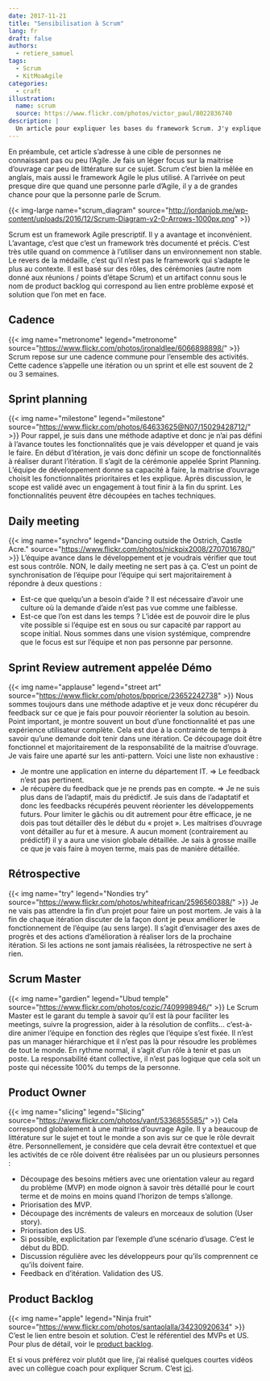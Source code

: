 ```yaml
---
date: 2017-11-21
title: "Sensibilisation à Scrum"
lang: fr
draft: false
authors:
  - retiere_samuel
tags:
  - Scrum
  - KitMoaAgile
categories:
  - craft
illustration:
  name: scrum
  source: https://www.flickr.com/photos/victor_paul/8022836740
description: |
  Un article pour expliquer les bases du framework Scrum. J'y explique ce qui change dans la gestion des exigences pour aller vers une approche produit
---
```


En préambule, cet article s’adresse à une cible de personnes ne connaissant pas ou peu l’Agile. Je fais un léger focus sur la maitrise d’ouvrage car peu de littérature sur ce sujet. Scrum c’est bien la mêlée en anglais, mais aussi le framework Agile le plus utilisé. A l’arrivée on peut presque dire que quand une personne parle d’Agile, il y a de grandes chance pour que la personne parle de Scrum.

{{< img-large name="scrum_diagram" source="http://jordanjob.me/wp-content/uploads/2016/12/Scrum-Diagram-v2-0-Arrows-1000px.png" >}}

Scrum est un framework Agile prescriptif. Il y a avantage et inconvénient. L’avantage, c’est que c’est un framework très documenté et précis. C’est très utile quand on commence à l’utiliser dans un environnement non stable. Le revers de la médaille, c’est qu’il n’est pas le framework qui s’adapte le plus au contexte. Il est basé sur des rôles, des cérémonies (autre nom donné aux réunions / points d’étape Scrum) et un artifact connu sous le nom de product backlog qui correspond au lien entre problème exposé et solution que l’on met en face.

## Cadence
{{< img name="metronome" legend="metronome" source="https://www.flickr.com/photos/jronaldlee/6066898898/" >}}
Scrum repose sur une cadence commune pour l’ensemble des activités. Cette cadence s’appelle une itération ou un sprint et elle est souvent de 2 ou 3 semaines.

## Sprint planning
{{< img name="milestone" legend="milestone" source="https://www.flickr.com/photos/64633625@N07/15029428712/" >}}
Pour rappel, je suis dans une méthode adaptive et donc je n’ai pas défini à l’avance toutes les fonctionnalités que je vais développer et quand je vais le faire. En début d’itération, je vais donc définir un scope de fonctionnalités à réaliser durant l’itération. Il s’agit de la cérémonie appelée Sprint Planning. L’équipe de développement donne sa capacité à faire, la maitrise d’ouvrage choisit les fonctionnalités prioritaires et les explique. Après discussion, le scope est validé avec un engagement à tout finir à la fin du sprint. Les fonctionnalités peuvent être découpées en taches techniques.

## Daily meeting
{{< img name="synchro" legend="Dancing outside the Ostrich, Castle Acre." source="https://www.flickr.com/photos/nickpix2008/2707016780/" >}}
L’équipe avance dans le développement et je voudrais vérifier que tout est sous contrôle. NON, le daily meeting ne sert pas à ça. C’est un point de synchronisation de l’équipe pour l’équipe qui sert majoritairement à répondre à deux questions :
-	Est-ce que quelqu’un a besoin d’aide ? Il est nécessaire d’avoir une culture où la demande d’aide n’est pas vue comme une faiblesse.
-	Est-ce que l’on est dans les temps ? L’idée est de pouvoir dire le plus vite possible si l’équipe est en sous ou sur capacité par rapport au scope initial. Nous sommes dans une vision systémique, comprendre que le focus est sur l’équipe et non pas personne par personne.

## Sprint Review autrement appelée Démo
{{< img name="applause" legend="street art" source="https://www.flickr.com/photos/bpprice/23652242738" >}}
Nous sommes toujours dans une méthode adaptive et je veux donc récupérer du feedback sur ce que je fais pour pouvoir réorienter la solution au besoin. Point important, je montre souvent un bout d’une fonctionnalité et pas une expérience utilisateur complète. Cela est due à la contrainte de temps à savoir qu’une demande doit tenir dans une itération. Ce découpage doit être fonctionnel et majoritairement de la responsabilité de la maitrise d’ouvrage. Je vais faire une aparté sur les anti-pattern. Voici une liste non exhaustive :
-	Je montre une application en interne du département IT. => Le feedback n’est pas pertinent.
-	Je récupère du feedback que je ne prends pas en compte. => Je ne suis plus dans de l’adaptif, mais du prédictif.
Je suis dans de l’adaptatif et donc les feedbacks récupérés peuvent réorienter les développements futurs. Pour limiter le gâchis ou dit autrement pour être efficace, je ne dois pas tout détailler dès le début du « projet ». Les maitrises d’ouvrage vont détailler au fur et à mesure. A aucun moment (contrairement au prédictif) il y a aura une vision globale détaillée. Je sais à grosse maille ce que je vais faire à moyen terme, mais pas de manière détaillée.

## Rétrospective
{{< img name="try" legend="Nondies try" source="https://www.flickr.com/photos/whiteafrican/2596560388/" >}}
Je ne vais pas attendre la fin d’un projet pour faire un post mortem. Je vais à la fin de chaque itération discuter de la façon dont je peux améliorer le fonctionnement de l’équipe (au sens large). Il s’agit d’envisager des axes de progrès et des actions d’amélioration à réaliser lors de la prochaine itération. Si les actions ne sont jamais réalisées, la rétrospective ne sert à rien.

## Scrum Master
{{< img name="gardien" legend="Ubud temple" source="https://www.flickr.com/photos/cozic/7409998946/" >}}
Le Scrum Master est le garant du temple à savoir qu’il est là pour faciliter les meetings, suivre la progression, aider à la résolution de conflits… c’est-à-dire animer l’équipe en fonction des règles que l’équipe s’est fixée. Il n’est pas un manager hiérarchique et il n’est pas là pour résoudre les problèmes de tout le monde. En rythme normal, il s’agit d’un rôle à tenir et pas un poste. La responsabilité étant collective, il n’est pas logique que cela soit un poste qui nécessite 100% du temps de la personne.

## Product Owner
{{< img name="slicing" legend="Slicing" source="https://www.flickr.com/photos/vanf/5336855585/" >}}
Cela correspond globalement à une maitrise d’ouvrage Agile. Il y a beaucoup de littérature sur le sujet et tout le monde a son avis sur ce que le rôle devrait être. Personnellement, je considère que cela devrait être contextuel et que les activités de ce rôle doivent être réalisées par un ou plusieurs personnes :
-	Découpage des besoins métiers avec une orientation valeur au regard du problème (MVP) en mode oignon à savoir très détaillé pour le court terme et de moins en moins quand l’horizon de temps s’allonge.
-	Priorisation des MVP.
-	Découpage des incréments de valeurs en morceaux de solution (User story).
-	Priorisation des US.
-	Si possible, explicitation par l’exemple d’une scénario d’usage. C’est le début du BDD.
-	Discussion régulière avec les développeurs pour qu’ils comprennent ce qu’ils doivent faire.
-	Feedback en d’itération. Validation des US.

## Product Backlog
{{< img name="apple" legend="Ninja fruit" source="https://www.flickr.com/photos/santaolalla/34230920634" >}}
C’est le lien entre besoin et solution. C’est le référentiel des MVPs et US. Pour plus de détail, voir le [product backlog].

Et si vous préférez voir plutôt que lire, j’ai réalisé quelques courtes vidéos avec un collègue coach pour expliquer Scrum. C’est [ici].

[product backlog]: articles/2016-11-09-product_backlog/
[ici]: https://www.youtube.com/watch?v=hlvkROPsm0E&list=PLNfwXcwnSIDyJKWKIY8ZCAdpox2AXs5hk
